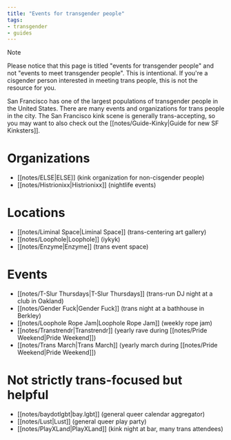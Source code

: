 ```yaml
---
title: "Events for transgender people"
tags:
- transgender
- guides
---
```


> [!note]
> Please notice that this page is titled "events for transgender people" and not "events to meet transgender people". This is intentional. If you're a cisgender person interested in meeting trans people, this is not the resource for you.

San Francisco has one of the largest populations of transgender people in the United States. There are many events and organizations for trans people in the city. The San Francisco kink scene is generally trans-accepting, so you may want to also check out the [[notes/Guide-Kinky|Guide for new SF Kinksters]].

# Organizations
- [[notes/ELSE|ELSE]] (kink organization for non-cisgender people)
- [[notes/Histrionixx|Histrionixx]] (nightlife events)

# Locations
- [[notes/Liminal Space|Liminal Space]] (trans-centering art gallery)
- [[notes/Loophole|Loophole]] (iykyk)
- [[notes/Enzyme|Enzyme]] (trans event space)

# Events
- [[notes/T-Slur Thursdays|T-Slur Thursdays]] (trans-run DJ night at a club in Oakland)
- [[notes/Gender Fuck|Gender Fuck]] (trans night at a bathhouse in Berkley)
- [[notes/Loophole Rope Jam|Loophole Rope Jam]] (weekly rope jam)
- [[notes/Transtrendr|Transtrendr]] (yearly rave during [[notes/Pride Weekend|Pride Weekend]])
- [[notes/Trans March|Trans March]] (yearly march during [[notes/Pride Weekend|Pride Weekend]])

# Not strictly trans-focused but helpful
- [[notes/baydotlgbt|bay.lgbt]] (general queer calendar aggregator)
- [[notes/Lust|Lust]] (general queer play party)
- [[notes/PlayXLand|PlayXLand]] (kink night at bar, many trans attendees)
